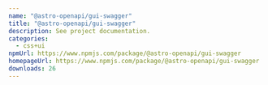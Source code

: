 ```yaml
---
name: "@astro-openapi/gui-swagger"
title: "@astro-openapi/gui-swagger"
description: See project documentation.
categories:
  - css+ui
npmUrl: https://www.npmjs.com/package/@astro-openapi/gui-swagger
homepageUrl: https://www.npmjs.com/package/@astro-openapi/gui-swagger
downloads: 26
---
```

